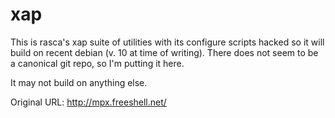 # xap

This is rasca's xap suite of utilities with its configure scripts hacked so it will build on recent debian (v. 10 at time of writing).  There does not seem to be a canonical git repo, so I'm putting it here.

It may not build on anything else.

Original URL: http://mpx.freeshell.net/